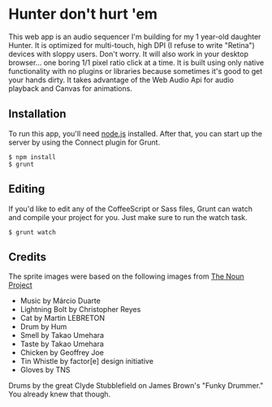 Hunter don't hurt 'em
==============

This web app is an audio sequencer I'm building for my 1 year-old daughter Hunter. It is optimized for multi-touch, high DPI (I refuse to write "Retina") devices with sloppy users. Don't worry. It will also work in your desktop browser... one boring 1/1 pixel ratio click at a time. It is built using only native functionality with no plugins or libraries because sometimes it's good to get your hands dirty. It takes advantage of the Web Audio Api for audio playback and Canvas for animations. 

Installation
---

To run this app, you'll need [node.js](http://nodejs.org/) installed. After that, you can start up the server by using the Connect plugin for Grunt.

    $ npm install
    $ grunt
    
Editing
---

If you'd like to edit any of the CoffeeScript or Sass files, Grunt can watch and compile your project for you. Just make sure to run the watch task.

    $ grunt watch
    
Credits
---
The sprite images were based on the following images from [The Noun Project](http://thenounproject.com)
* Music by Márcio Duarte
* Lightning Bolt by Christopher Reyes
* Cat by Martin LEBRETON
* Drum by Hum
* Smell by Takao Umehara
* Taste by Takao Umehara
* Chicken by Geoffrey Joe
* Tin Whistle by factor[e] design initiative
* Gloves by TNS

Drums by the great Clyde Stubblefield on James Brown's "Funky Drummer." You already knew that though.
